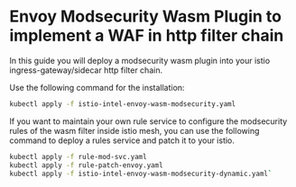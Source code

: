 # Envoy Modsecurity Wasm Plugin to implement a WAF in http filter chain

In this guide you will deploy a modsecurity wasm plugin into your istio ingress-gateway/sidecar http filter chain.

Use the following command for the installation:

```bash
kubectl apply -f istio-intel-envoy-wasm-modsecurity.yaml
```

If you want to maintain your own rule service to configure the modsecurity rules of the wasm filter inside istio mesh, you can use the following command to deploy a rules service and patch it to your istio.

```bash
kubectl apply -f rule-mod-svc.yaml
kubectl apply -f rule-patch-envoy.yaml
kubectl apply -f istio-intel-envoy-wasm-modsecurity-dynamic.yaml`
```
